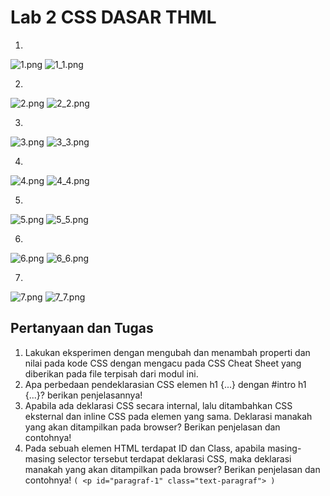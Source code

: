 # Lab 2 CSS DASAR THML

1. 
![1.png](Gambar/1.png)
![1_1.png](Gambar/1_1.png)

2. 
![2.png](Gambar/2.png)
![2_2.png](Gambar/2_2.png)

3. 
![3.png](Gambar/3.png)
![3_3.png](Gambar/3_3.png)

4. 
![4.png](Gambar/4.png)
![4_4.png](Gambar/4_4.png)

5. 
![5.png](Gambar/5.png)
![5_5.png](Gambar/5_5.png)

6. 
![6.png](Gambar/6.png)
![6_6.png](Gambar/6_6.png)

7. 
![7.png](Gambar/7.png)
![7_7.png](Gambar/7_7.png)


## Pertanyaan dan Tugas
1. Lakukan eksperimen dengan mengubah dan menambah properti dan nilai pada kode CSS dengan mengacu pada CSS Cheat Sheet yang diberikan pada file terpisah dari modul ini.
2. Apa perbedaan pendeklarasian CSS elemen h1 {...} dengan #intro h1 {...}? berikan penjelasannya!
3. Apabila ada deklarasi CSS secara internal, lalu ditambahkan CSS eksternal dan inline CSS pada elemen yang sama. Deklarasi manakah yang akan ditampilkan pada browser? Berikan penjelasan dan contohnya!
4. Pada sebuah elemen HTML terdapat ID dan Class, apabila masing-masing selector tersebut terdapat deklarasi CSS, maka deklarasi manakah yang akan ditampilkan pada browser? Berikan penjelasan dan contohnya! `( <p id="paragraf-1" class="text-paragraf"> )`